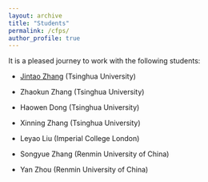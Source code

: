 ```yaml
---
layout: archive
title: "Students"
permalink: /cfps/
author_profile: true
---
```


It is a pleased journey to work with the following students:

- [Jintao Zhang](https://jt-zhang.github.io) (Tsinghua University)

- Zhaokun Zhang (Tsinghua University)

- Haowen Dong (Tsinghua University)
  
- Xinning Zhang (Tsinghua University)

- Leyao Liu (Imperial College London)

- Songyue Zhang (Renmin University of China)

- Yan Zhou (Renmin University of China)
